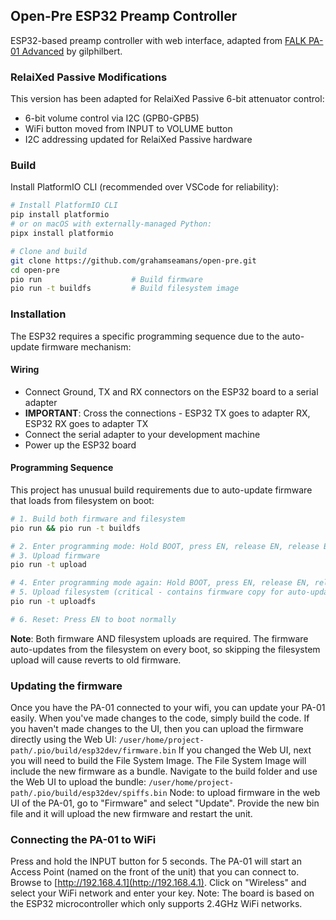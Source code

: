 ## Open-Pre ESP32 Preamp Controller

ESP32-based preamp controller with web interface, adapted from [FALK PA-01 Advanced](https://github.com/gilphilbert/falk-pa01-advanced) by gilphilbert.

### RelaiXed Passive Modifications
This version has been adapted for RelaiXed Passive 6-bit attenuator control:
- 6-bit volume control via I2C (GPB0-GPB5)
- WiFi button moved from INPUT to VOLUME button
- I2C addressing updated for RelaiXed Passive hardware

### Build
Install PlatformIO CLI (recommended over VSCode for reliability):

```bash
# Install PlatformIO CLI
pip install platformio
# or on macOS with externally-managed Python:
pipx install platformio

# Clone and build
git clone https://github.com/grahamseamans/open-pre.git
cd open-pre
pio run                    # Build firmware
pio run -t buildfs         # Build filesystem image
```

### Installation
The ESP32 requires a specific programming sequence due to the auto-update firmware mechanism:

#### Wiring
- Connect Ground, TX and RX connectors on the ESP32 board to a serial adapter
- **IMPORTANT**: Cross the connections - ESP32 TX goes to adapter RX, ESP32 RX goes to adapter TX
- Connect the serial adapter to your development machine
- Power up the ESP32 board

#### Programming Sequence
This project has unusual build requirements due to auto-update firmware that loads from filesystem on boot:

```bash
# 1. Build both firmware and filesystem
pio run && pio run -t buildfs

# 2. Enter programming mode: Hold BOOT, press EN, release EN, release BOOT
# 3. Upload firmware
pio run -t upload

# 4. Enter programming mode again: Hold BOOT, press EN, release EN, release BOOT  
# 5. Upload filesystem (critical - contains firmware copy for auto-update)
pio run -t uploadfs

# 6. Reset: Press EN to boot normally
```

**Note**: Both firmware AND filesystem uploads are required. The firmware auto-updates from the filesystem on every boot, so skipping the filesystem upload will cause reverts to old firmware.

### Updating the firmware
Once you have the PA-01 connected to your wifi, you can update your PA-01 easily. When you've made changes to the code, simply build the code. If you haven't made changes to the UI, then you can upload the firmware directly using the Web UI:
    `/user/home/project-path/.pio/build/esp32dev/firmware.bin`
If you changed the Web UI, next you will need to build the File System Image. The File System Image will include the new firmware as a bundle. Navigate to the build folder and use the Web UI to upload the bundle:
  `/user/home/project-path/.pio/build/esp32dev/spiffs.bin`
Node: to upload firmware in the web UI of the PA-01, go to "Firmware" and select "Update". Provide the new bin file and it will upload the new firmware and restart the unit.

### Connecting the PA-01 to WiFi
Press and hold the INPUT button for 5 seconds. The PA-01 will start an Access Point (named on the front of the unit) that you can connect to. Browse to [http://192.168.4.1](http://192.168.4.1). Click on "Wireless" and select your WiFi network and enter your key.
Note: The board is based on the ESP32 microcontroller which only supports 2.4GHz WiFi networks.